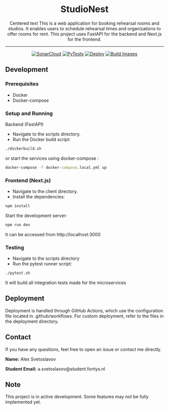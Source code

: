 <h1 align="center">
StudioNest
</h1>
<p align="center">Centered text
This is a web application for booking rehearsal rooms and studios. It enables users to schedule rehearsal times and organizations to offer rooms for rent. This project uses FastAPI for the backend and Next.js for the frontend.
</p>
<hr/>
<div align="center">

[![SonarCloud](https://github.com/Fowthy/StudioNest-API/actions/workflows/SonarQube.yml/badge.svg)](https://github.com/Fowthy/StudioNest-API/actions/workflows/SonarQube.yml)
[![PyTests](https://github.com/Fowthy/StudioNest-API/actions/workflows/PyTests.yml/badge.svg)](https://github.com/Fowthy/StudioNest-API/actions/workflows/PyTests.yml)
[![Deploy](https://github.com/Fowthy/StudioNest-API/actions/workflows/deploy.yml/badge.svg)](https://github.com/Fowthy/StudioNest-API/actions/workflows/deploy.yml)
[![Build Images](https://github.com/Fowthy/StudioNest-API/actions/workflows/Build.yml/badge.svg)](https://github.com/Fowthy/StudioNest-API/actions/workflows/Build.yml)

</div>

## Development
### Prerequisites

* Docker
* Docker-compose

### Setup and Running
Backend (FastAPI)

* Navigate to the scripts directory.
* Run the Docker build script:

```bash
./dockerbuild.sh
```
or start the services using docker-compose :

```cmd
docker-compose -f docker-compose.local.yml up
```

### Frontend (Next.js)

* Navigate to the client directory.
* Install the dependencies:

```cmd
npm install
```

Start the development server:


```cmd
npm run dev
```
It can be accessed from http://localhost:3000
### Testing

* Navigate to the scripts directory
* Run the pytest runner script:

```bash
./pytest.sh
```
It will build all integration tests made for the microservices
## Deployment

Deployment is handled through GitHub Actions, which use the configuration file located in .github/workflows. For custom deployment, refer to the files in the deployment directory.

## Contact

If you have any questions, feel free to open an issue or contact me directly.

<p><b>Name:</b> Alex Svetoslavov</p>
<p><b>Student Email:</b> a.svetoslavov@student.fontys.nl</p>

## Note

This project is in active development. Some features may not be fully implemented yet.